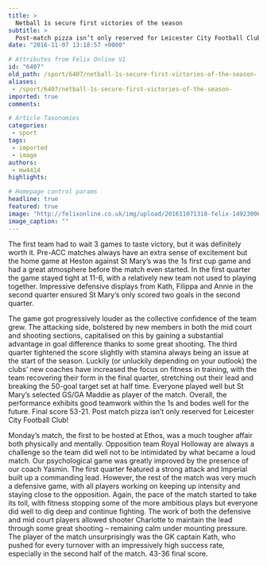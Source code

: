 ```yaml
---
title: >
  Netball 1s secure first victories of the season
subtitle: >
  Post-match pizza isn’t only reserved for Leicester City Football Club
date: "2016-11-07 13:18:57 +0000"

# Attributes from Felix Online V1
id: "6407"
old_path: /sport/6407/netball-1s-secure-first-victories-of-the-season-
aliases:
 - /sport/6407/netball-1s-secure-first-victories-of-the-season-
imported: true
comments:

# Article Taxonomies
categories:
 - sport
tags:
 - imported
 - image
authors:
 - mw4414
highlights:

# Homepage control params
headline: true
featured: true
image: "http://felixonline.co.uk/img/upload/201611071318-felix-14923006_10211006796265781_974381067_o.jpg"
image_caption: ""
---
```


The first team had to wait 3 games to taste victory, but it was definitely worth it. Pre-ACC matches always have an extra sense of excitement but the home game at Heston against St Mary’s was the 1s first cup game and had a great atmosphere before the match even started. In the first quarter the game stayed tight at 11-6, with a relatively new team not used to playing together. Impressive defensive displays from Kath, Filippa and Annie in the second quarter ensured St Mary’s only scored two goals in the second quarter.

The game got progressively louder as the collective confidence of the team grew. The attacking side, bolstered by new members in both the mid court and shooting sections, capitalised on this by gaining a substantial advantage in goal difference thanks to some great shooting. The third quarter tightened the score slightly with stamina always being an issue at the start of the season. Luckily (or unluckily depending on your outlook) the clubs’ new coaches have increased the focus on fitness in training, with the team recovering their form in the final quarter, stretching out their lead and breaking the 50-goal target set at half time. Everyone played well but St Mary’s selected GS/GA Maddie as player of the match. Overall, the performance exhibits good teamwork within the 1s and bodes well for the future. Final score 53-21. Post match pizza isn’t only reserved for Leicester City Football Club!

Monday’s match, the first to be hosted at Ethos, was a much tougher affair both physically and mentally. Opposition team Royal Holloway are always a challenge so the team did well not to be intimidated by what became a loud match. Our psychological game was greatly improved by the presence of our coach Yasmin. The first quarter featured a strong attack and Imperial built up a commanding lead. However, the rest of the match was very much a defensive game, with all players working on keeping up intensity and staying close to the opposition. Again, the pace of the match started to take its toll, with fitness stopping some of the more ambitious plays but everyone did well to dig deep and continue fighting. The work of both the defensive and mid court players allowed shooter Charlotte to maintain the lead through some great shooting – remaining calm under mounting pressure. The player of the match unsurprisingly was the GK captain Kath, who pushed for every turnover with an impressively high success rate, especially in the second half of the match. 43-36 final score.
